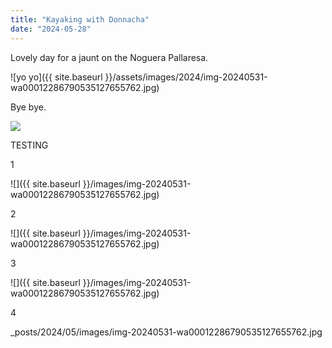 ```yaml
---
title: "Kayaking with Donnacha"
date: "2024-05-28"
---
```


Lovely day for a jaunt on the Noguera Pallaresa.

![yo yo]({{ site.baseurl }}/assets/images/2024/img-20240531-wa00012286790535127655762.jpg)

Bye bye.

![](/images/img-20240531-wa00012286790535127655762.jpg)

TESTING

1

![]({{ site.baseurl }}/images/img-20240531-wa00012286790535127655762.jpg)

2

![]({{ site.baseurl }}/images/img-20240531-wa00012286790535127655762.jpg)

3

![]({{ site.baseurl }}/images/img-20240531-wa00012286790535127655762.jpg)

4

_posts/2024/05/images/img-20240531-wa00012286790535127655762.jpg